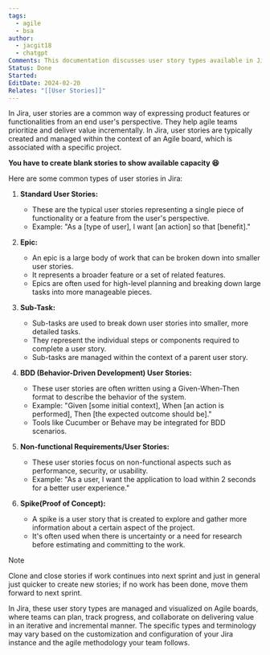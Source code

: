 ```yaml
---
tags:
  - agile
  - bsa
author:
  - jacgit18
  - chatgpt
Comments: This documentation discusses user story types available in Jira.
Status: Done
Started: 
EditDate: 2024-02-20
Relates: "[[User Stories]]"
---
```

In Jira, user stories are a common way of expressing product features or functionalities from an end user's perspective. They help agile teams prioritize and deliver value incrementally. In Jira, user stories are typically created and managed within the context of an Agile board, which is associated with a specific project. 

**You have to create blank stories to show available capacity 😆**

Here are some common types of user stories in Jira:

1. **Standard User Stories:**
   - These are the typical user stories representing a single piece of functionality or a feature from the user's perspective.
   - Example: "As a [type of user], I want [an action] so that [benefit]."

2. **Epic:**
   - An epic is a large body of work that can be broken down into smaller user stories.
   - It represents a broader feature or a set of related features.
   - Epics are often used for high-level planning and breaking down large tasks into more manageable pieces.

3. **Sub-Task:**
   - Sub-tasks are used to break down user stories into smaller, more detailed tasks.
   - They represent the individual steps or components required to complete a user story.
   - Sub-tasks are managed within the context of a parent user story.

4. **BDD (Behavior-Driven Development) User Stories:**
   - These user stories are often written using a Given-When-Then format to describe the behavior of the system.
   - Example: "Given [some initial context], When [an action is performed], Then [the expected outcome should be]."
   - Tools like Cucumber or Behave may be integrated for BDD scenarios.

5. **Non-functional Requirements/User Stories:**
   - These user stories focus on non-functional aspects such as performance, security, or usability.
   - Example: "As a user, I want the application to load within 2 seconds for a better user experience."

6. **Spike(Proof of Concept):**
   - A spike is a user story that is created to explore and gather more information about a certain aspect of the project.
   - It's often used when there is uncertainty or a need for research before estimating and committing to the work.

>[!note] 
>Clone and close stories if work continues into next sprint and just in general just quicker to create new stories; if no work has been done, move them forward to next sprint.


In Jira, these user story types are managed and visualized on Agile boards, where teams can plan, track progress, and collaborate on delivering value in an iterative and incremental manner. The specific types and terminology may vary based on the customization and configuration of your Jira instance and the agile methodology your team follows.




